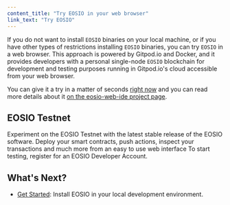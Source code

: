 ```yaml
---
content_title: "Try EOSIO in your web browser"
link_text: "Try EOSIO"
---
```


If you do not want to install `EOSIO` binaries on your local machine, or if you have other types of restrictions installing `EOSIO` binaries, you can try `EOSIO` in a web browser. This approach is powered by Gitpod.io and Docker, and it provides developers with a personal single-node `EOSIO` blockchain for development and testing purposes running in Gitpod.io's cloud accessible from your web browser.

You can give it a try in a matter of seconds [right now](https://gitpod.io/#https://github.com/EOSIO/eosio-web-ide) and you can read more details about it [on the eosio-web-ide project page](https://github.com/EOSIO/eosio-web-ide).

## EOSIO Testnet

Experiment on the EOSIO Testnet with the latest stable release of the EOSIO software. Deploy your smart contracts, push actions, inspect your transactions and much more from an easy to use web interface To start testing, register for an EOSIO Developer Account.

## What's Next?
- [Get Started](./02_development-environment/02_introduction.md): Install EOSIO in your local development environment.
